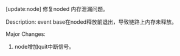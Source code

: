 [update:node] 修复noded 内存泄漏问题。

Description:
event base在noded释放前退出，导致链路上内存未释放。

Major Changes:
1. node增加quit中断信号。